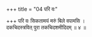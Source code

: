 +++
title = "04 परि वः"

+++
परि वः सिकतामयं मरुं बिले वपामसि ।  
दकचिदस्त्रवित् पुरा तकचिदशमीदिदम् ॥ ४ ॥